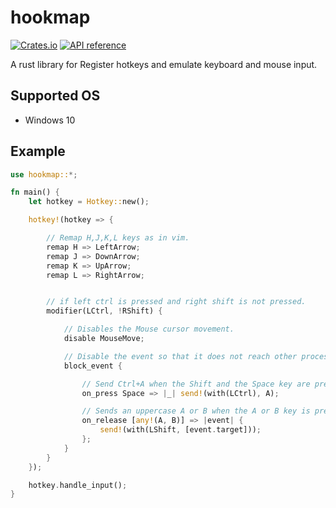 # hookmap

[![Crates.io](https://img.shields.io/crates/v/hookmap.svg)](https://crates.io/crates/hookmap)
[![API reference](https://docs.rs/hookmap/badge.svg)](https://docs.rs/hookmap)

A rust library for Register hotkeys and emulate keyboard and mouse input.

## Supported OS

* Windows 10

## Example

```rust
use hookmap::*;

fn main() {
    let hotkey = Hotkey::new();

    hotkey!(hotkey => {

        // Remap H,J,K,L keys as in vim.
        remap H => LeftArrow;
        remap J => DownArrow;
        remap K => UpArrow;
        remap L => RightArrow;


        // if left ctrl is pressed and right shift is not pressed.
        modifier(LCtrl, !RShift) {

            // Disables the Mouse cursor movement.
            disable MouseMove;

            // Disable the event so that it does not reach other processes.
            block_event {

                // Send Ctrl+A when the Shift and the Space key are pressed.
                on_press Space => |_| send!(with(LCtrl), A);

                // Sends an uppercase A or B when the A or B key is pressed.
                on_release [any!(A, B)] => |event| {
                    send!(with(LShift, [event.target]));
                };
            }
        }
    });

    hotkey.handle_input();
}
```
